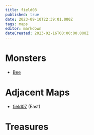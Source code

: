 ```yaml
---
title: field08
published: true
date: 2023-09-10T22:39:01.000Z
tags: maps
editor: markdown
dateCreated: 2023-02-16T00:00:00.000Z
---
```



# Monsters
 * [Bee](/monsters/bee)

# Adjacent Maps
 * [field07](/maps/field07) (East)

# Treasures

